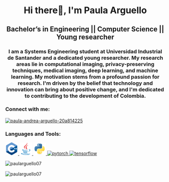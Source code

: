 <h1 align="center">Hi there👋, I'm Paula Arguello</h1>
<h2 align="center">Bachelor’s in Engineering || Computer Science || Young researcher</h2>
<h3 align="center">I am a Systems Engineering student at Universidad Industrial de Santander and a dedicated young researcher. My research areas lie in computational imaging, privacy-preserving techniques, medical imaging, deep learning, and machine learning. My motivation stems from a profound passion for research. I'm driven by the belief that technology and innovation can bring about positive change, and I'm dedicated to contributing to the development of Colombia.</h3>

<h3 align="left">Connect with me:</h3>
<p align="left">
<a href="https://linkedin.com/in/paula-andrea-arguello-20a814225" target="blank"><img align="center" src="https://raw.githubusercontent.com/rahuldkjain/github-profile-readme-generator/master/src/images/icons/Social/linked-in-alt.svg" alt="paula-andrea-arguello-20a814225" height="30" width="40" /></a>
</p>

<h3 align="left">Languages and Tools:</h3>
<p align="left"> <a href="https://www.w3schools.com/cpp/" target="_blank" rel="noreferrer"> <img src="https://raw.githubusercontent.com/devicons/devicon/master/icons/cplusplus/cplusplus-original.svg" alt="cplusplus" width="40" height="40"/> </a> <a href="https://www.java.com" target="_blank" rel="noreferrer"> <img src="https://raw.githubusercontent.com/devicons/devicon/master/icons/java/java-original.svg" alt="java" width="40" height="40"/> </a> <a href="https://www.python.org" target="_blank" rel="noreferrer"> <img src="https://raw.githubusercontent.com/devicons/devicon/master/icons/python/python-original.svg" alt="python" width="40" height="40"/> </a> <a href="https://pytorch.org/" target="_blank" rel="noreferrer"> <img src="https://www.vectorlogo.zone/logos/pytorch/pytorch-icon.svg" alt="pytorch" width="40" height="40"/> </a> <a href="https://www.tensorflow.org" target="_blank" rel="noreferrer"> <img src="https://www.vectorlogo.zone/logos/tensorflow/tensorflow-icon.svg" alt="tensorflow" width="40" height="40"/> </a> </p>

<p><img align="center" src="https://github-readme-stats.vercel.app/api/top-langs?username=paularguello07&show_icons=true&locale=en&layout=compact" alt="paularguello07" /></p>

<p><img align="center" src="https://github-readme-streak-stats.herokuapp.com/?user=paularguello07&" alt="paularguello07" /></p>
